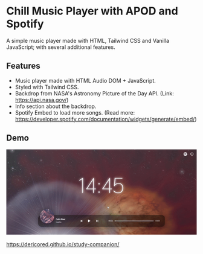 # Chill Music Player with APOD and Spotify

A simple music player made with HTML, Tailwind CSS and Vanilla JavaScript; with several additional features.

## Features

- Music player made with HTML Audio DOM + JavaScript.
- Styled with Tailwind CSS.
- Backdrop from NASA's Astronomy Picture of the Day API. (Link: https://api.nasa.gov/)
- Info section about the backdrop.
- Spotify Embed to load more songs. (Read more: https://developer.spotify.com/documentation/widgets/generate/embed/)

## Demo

<img src="./docs/musicplayer.gif" width="750px">

https://dericored.github.io/study-companion/



  
